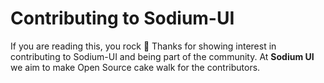 # Contributing to Sodium-UI

If you are reading this, you rock 🎸 Thanks for showing interest in contributing to Sodium-UI and being part of the community. At **Sodium UI** we aim to make Open Source cake walk for the contributors.
